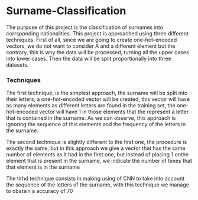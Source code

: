 # Surname-Classification

The purpose of this project is the classification of surnames into corrsponding nationalities. This project is approached using three different techniques. First of all, since we are going to create one-hot-encoded vectors, we do not want to consider A and a different element but the contrary, this is why the data will be processed, turning all the upper cases into lower cases. Then the data will be split proportionally into three datasets.

### Techniques
The first technique, is the simplest approach, the surname will be split into their letters, a one-hot-encoded vector will be created, this vector will have as many elements as different letters are found in the training set, the one-hot-encoded vector will have 1 in those elements that the represent a letter that is contained in the surname. As we can observe, this approach is ignoring the sequence of this elements and the frequency of the letters in the surname. 

The second technique is slightly different to the first one, the procedure is exactly the same, but in this approach we give a vector that has the same number of elements as it had in the first one, but instead of placing 1 onthe element that is present in the surname, we indicate the number of times that that element is in the surname

The tirhd technique consists in making using of CNN to take into account the sequence of the letters of the surname, with this technique we manage to obatain a accuracy of 70 
